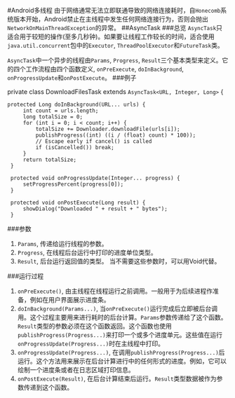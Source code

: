 #Android多线程
由于网络通常无法立即联通导致的网络连接耗时，自`Honecomb`系统版本开始，Android禁止在主线程中发生任何网络连接行为，否则会抛出`NetworkOnMainThreadException`的异常。
##AsyncTask
###总览
`AsyncTask`只适合用于较短的操作(至多几秒钟)。如果要让线程工作较长的时间，适合使用`java.util.concurrent`包中的`Executor`, `ThreadPoolExecutor`和`FutureTask`类。

`AsyncTask`中一个异步的线程由`Params`, `Progress`, `Result`三个基本类型来定义。它的四个工作流程由四个函数定义, `onPreExecute`, `doInBackground`, `onProgressUpdate`和`onPostExecute`。
###例子


   private class DownloadFilesTask extends `AsyncTask<URL, Integer, Long>` {
 
    protected Long doInBackground(URL... urls) {
         int count = urls.length;
         long totalSize = 0;
         for (int i = 0; i < count; i++) {
             totalSize += Downloader.downloadFile(urls[i]);
             publishProgress((int) ((i / (float) count) * 100));
             // Escape early if cancel() is called
             if (isCancelled()) break;
         }
         return totalSize;
     }
     
     protected void onProgressUpdate(Integer... progress) {
         setProgressPercent(progress[0]);
     }

     protected void onPostExecute(Long result) {
         showDialog("Downloaded " + result + " bytes");
     }
###参数
1. `Params`, 传递给运行线程的参数。
2. `Progress`, 在线程后台运行中打印的进度单位类型。
3. `Result`, 后台运行返回值的类型。
当不需要这些参数时，可以用Void代替。

###运行过程
1. `onPreExecute()`, 由主线程在线程运行之前调用。一般用于为后续进程作准备，例如在用户界面展示进度条。
2. `doInBackground(Params...)`, 当`onPreExecute()`运行完成后立即被后台调用。这个过程主要用来进行耗时的后台计算。`Params`参数传递给了这个函数。`Result`类型的参数必须在这个函数返回。这个函数也使用`publishProgress(Progress...)`来打印一个或多个进度单元。这些值在运行`onProgressUpdate(Progress...)`时在主线程中打印。
3. `onProgressUpdate(Progress...)`, 在调用`publishProgress(Progress...)`后运行。这个方法用来展示在后台计算进行中的任何形式的进度。例如，它可以绘制一个进度条或者在日志区域打印信息。
4. `onPostExecute(Result)`, 在后台计算结束后运行。`Result`类型数据被作为参数传递到这个函数。
